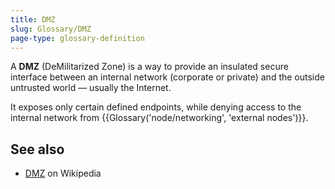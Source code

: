 ```yaml
---
title: DMZ
slug: Glossary/DMZ
page-type: glossary-definition
---
```




A **DMZ** (DeMilitarized Zone) is a way to provide an insulated secure interface between an internal network (corporate or private) and the outside untrusted world — usually the Internet.

It exposes only certain defined endpoints, while denying access to the internal network from {{Glossary('node/networking', 'external nodes')}}.

## See also

- [DMZ](<https://en.wikipedia.org/wiki/DMZ_(computing)>) on Wikipedia
